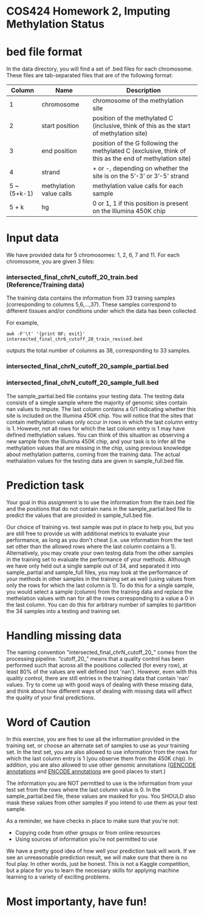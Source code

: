 # COS424 Homework 2, Imputing Methylation Status

# bed file format

In the data directory, you will find a set of .bed files for each chromosome. These files are tab-separated files that are of the following format:

| Column      | Name          | Description   |
| ----------- | ------------- | ------------- |
| 1           | chromosome              | chromosome of the methylation site |
| 2           | start position          | position of the methylated C (inclusive, think of this as the start of methylation site) |
| 3           | end position            | position of the G following the methylated C (exclusive, think of this as the end of methylation site) |
| 4           | strand                  | + or -, depending on whether the site is on the 5’-3’ or 3’-5' strand |
| 5 ~ (5+k-1) | methylation value calls | methylation value calls for each sample |
| 5 + k       | hg                      | 0 or 1, 1 if this position is present on the Illumina 450K chip |

# Input data

We have provided data for 5 chromosomes: 1, 2, 6, 7 and 11. For each chromosome, you are given 3 files:

### intersected_final_chrN_cutoff_20_train.bed (Reference/Training data)

The training data contains the information from 33 training samples (corresponding to columns 5,6,...,37).
These samples correspond to different tissues and/or conditions under which the data has been collected. 

For example,

<code>awk -F'\t' '{print NF; exit}' intersected_final_chr6_cutoff_20_train_revised.bed</code>

outputs the total number of columns as 38, corresponding to 33 samples.

### intersected_final_chrN_cutoff_20_sample_partial.bed

### intersected_final_chrN_cutoff_20_sample_full.bed

The sample_partial.bed file contains your testing data.  The testing data consists of a simgle sample where the majority of genomic sites contain nan values to impute.  The last column contains a 0/1 indicating whether this site is included on the Illumina 450K chip.  You will notice that the sites that contain methylation values only occur in rows in which the last column entry is 1. However, not all rows for which the last column entry is 1 may have defined methylation values. You can think of this situation as observing a new sample from the Illumina 450K chip, and your task is to infer all the methylation values that are missing in the chip, using previous knowledge about methylation patterns, coming from the training data. The actual methalation values for the testing data are given in sample_full.bed file.

# Prediction task

Your goal in this assignment is to use the information from the train.bed file and the positions that do not contain nans in the sample_partial.bed file to predict the values that are provided in sample_full.bed file. 

Our choice of training vs. test sample was put in place to help you, but you are still free to provide us with additional metrics to evaluate your performance, as long as you don't cheat (i.e. use information from the test set other than the allowed rows where the last column contains a 1). Alternatively, you may create your own testng data from the other samples in the training set to evaluate the performance of your methods.  Although we have only held out a single sample out of 34, and separated it into sample_partial and sample_full files, you may look at the performance of your methods in other samples in the training set as well (using values from only the rows for which the last column is 1).  To do this for a single sample, you would select a sample (column) from the training data and replace the methelation values with nan for all the rows corresponding to a value a 0 in the last column. You can do this for arbitrary number of samples to partition the 34 samples into a testing and training set.

# Handling missing data

The naming convention "intersected_final_chrN_cutoff_20_" comes from the processing pipeline. “cutoff_20_” means that a quality control has been performed such that across all the positions collected (for every row), at least 80% of the values are well defined (not 'nan'). However, even with this quality control, there are still entries in the training data that contain 'nan' values. Try to come up with good ways of dealing with these missing data, and think about how different ways of dealing with missing data will affect the quality of your final predictions.

# Word of Caution

In this exercise, you are free to use all the information provided in the training set, or choose an alternate set of samples to use as your training set. In the test set, you are also allowed to use information from the rows for which the last column entry is 1 (you observe them from the 450K chip). In addition, you are also allowed to use other genomic annotations ([GENCODE annotations](http://www.gencodegenes.org/releases/19.html) and [ENCODE annotations](https://www.encodeproject.org/data/annotations/) are good places to start.)

The information you are NOT permitted to use is the information from your test set from the rows where the last column value is 0. In the sample_partial.bed file, these values are masked for you. You SHOULD also mask these values from other samples if you intend to use them as your test sample.

As a reminder, we have checks in place to make sure that you're not:

* Copying code from other groups or from online resources
* Using sources of information you're not permitted to use

We have a pretty good idea of how well your prediction task will work.  If we see an unreasonable prediction result, we will make sure that there is no foul play. In other words, just be honest. This is not a Kaggle competition, but a place for you to learn the necessary skills for applying machine learning to a variety of exciting problems.

# Most importanty, have fun!
